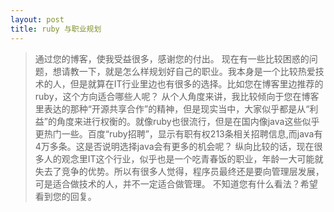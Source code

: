 ```yaml
---
layout: post
title: ruby 与职业规划
---
```


<blockquote>
   通过您的博客，使我受益很多，感谢您的付出。
   现在有一些比较困惑的问题，想请教一下，就是怎么样规划好自己的职业。我本身是一个比较热爱技术的人，但是就算在IT行业里边也有很多的选择。比如您在博客里边推荐的ruby，这个方向适合哪些人呢？
   从个人角度来讲，我比较倾向于您在博客里表达的那种“开源共享合作”的精神，但是现实当中，大家似乎都是从“利益”的角度来进行权衡的。就像ruby也很流行，但是在国内像java这些似乎更热门一些。百度“ruby招聘”，显示有职有权213条相关招聘信息,而java有4万多条。这是否说明选择java会有更多的机会呢？
   纵向比较的话，现在很多人的观念里IT这个行业，似乎也是一个吃青春饭的职业，年龄一大可能就失去了竞争的优势。所以有很多人觉得，程序员最终还是要向管理层发展，可是适合做技术的人，并不一定适合做管理。
   不知道您有什么看法？希望看到您的回复。
</blockquote>
